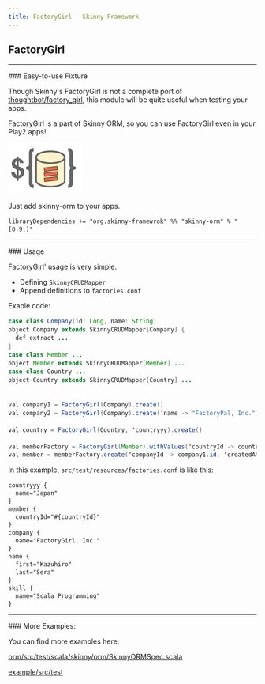 ```yaml
---
title: FactoryGirl - Skinny Framework
---
```


## FactoryGirl

<hr/>
### Easy-to-use Fixture

Though Skinny's FactoryGirl is not a complete port of [thoughtbot/factory_girl](https://github.com/thoughtbot/factory_girl), this module will be quite useful when testing your apps.

FactoryGirl is a part of Skinny ORM, so you can use FactoryGirl even in your Play2 apps!

![Logo](images/scalikejdbc.png)

Just add skinny-orm to your apps.

```
libraryDependencies += "org.skinny-framewrok" %% "skinny-orm" % "[0.9,)"
```

<hr/>
### Usage

FactoryGirl' usage is very simple.

- Defining `SkinnyCRUDMapper`
- Append definitions to `factories.conf`

Exaple code:

```java
case class Company(id: Long, name: String)
object Company extends SkinnyCRUDMapper[Company] {
  def extract ...
}
case class Member ...
object Member extends SkinnyCRUDMapper[Member] ...
case class Country ...
object Country extends SkinnyCRUDMapper[Country] ...


val company1 = FactoryGirl(Company).create()
val company2 = FactoryGirl(Company).create('name -> "FactoryPal, Inc.")

val country = FactoryGirl(Country, 'countryyy).create()

val memberFactory = FactoryGirl(Member).withValues('countryId -> country.id)
val member = memberFactory.create('companyId -> company1.id, 'createdAt -> DateTime.now)
```

In this example, `src/test/resources/factories.conf` is like this:

```
countryyy {
  name="Japan"
}
member {
  countryId="#{countryId}"
}
company {
  name="FactoryGirl, Inc."
}
name {
  first="Kazuhiro"
  last="Sera"
}
skill {
  name="Scala Programming"
}
```

<hr/>
### More Examples:

You can find more examples here:

[orm/src/test/scala/skinny/orm/SkinnyORMSpec.scala](https://github.com/skinny-framework/skinny-framework/blob/master/orm/src/test/scala/skinny/orm/SkinnyORMSpec.scala)

[example/src/test](https://github.com/skinny-framework/skinny-framework/tree/master/example/src/test)

